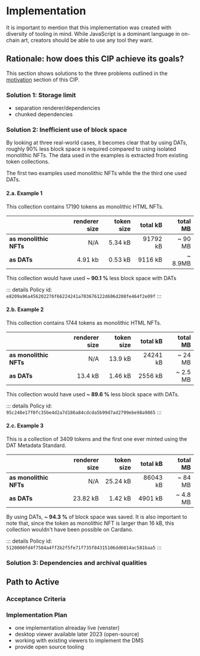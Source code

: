 # Implementation

It is important to mention that this implementation was created with diversity of tooling in mind. While JavaScript is a dominant language in on-chain art, creators should be able to use any tool they want.

## Rationale: how does this CIP achieve its goals?

This section shows solutions to the three problems outlined in the [motivation](/dat-metadata-standard.html#motivation-why-is-this-cip-necessary) section of this CIP.

### **Solution 1:** Storage limit

  - separation renderer/dependencies
  - chunked dependencies

### **Solution 2:** Inefficient use of block space

By looking at three real-world cases, it becomes clear that by using DATs, roughly 90% less block space is required compared to using isolated monolithic NFTs. The data used in the examples is extracted from existing token collections.

The first two examples used monolithic NFTs while the the third one used DATs.

#### **2.a.** Example 1

This collection contains 17190 tokens as monolithic HTML NFTs.

|                        | renderer size | token size | total kB | total MB | 
| ---------------------- | ------------: | ---------: | -------: | -------: |
| **as monolithic NFTs** |           N/A |    5.34 kB | 91792 kB |  ~ 90 MB |
| **as DATs**            |       4.91 kb |    0.53 kB |  9116 kB |  ~ 8.9MB |

This collection would have used **~ 90.1 %** less block space with DATs

::: details
Policy id: `e8209a96a456202276f66224241a703676122d606d208fe464f2e09f`
:::

#### **2.b.** Example 2

This collection contains 1744 tokens as monolithic HTML NFTs.

|                        | renderer size | token size | total kB | total MB  | 
| ---------------------- | ------------: | ---------: | -------: | --------: |
| **as monolithic NFTs** |           N/A |    13.9 kB | 24241 kB |   ~ 24 MB |
| **as DATs**            |       13.4 kB |    1.46 kB |  2556 kB |  ~ 2.5 MB |

This collection would have used **~ 89.6 %** less block space with DATs.

::: details
Policy id: `95c248e17f0fc35be4d2a7d186a84cdcda5b99d7ad2799ebe98a9865`
:::

#### **2.c.** Example 3

This is a collection of 3409 tokens and the first one ever minted using the DAT Metadata Standard.

|                        | renderer size | token size | total kB | total MB  | 
| ---------------------- | ------------: | ---------: | -------: | --------: |
| **as monolithic NFTs** |           N/A |   25.24 kB | 86043 kB |   ~ 84 MB |
| **as DATs**            |      23.82 kB |    1.42 kB |  4901 kB |  ~ 4.8 MB |

By using DATs, **~ 94.3 %** of block space was saved. It is also important to note that, since the token as monolithic NFT is larger than 16 kB, this collection wouldn't have been possible on Cardano.

::: details
Policy id: `5120000fd4f7584a4ff2b2f5fe71f735f84315106dd6014ac581baa5`
:::

### **Solution 3:** Dependencies and archival qualities


## Path to Active

### Acceptance Criteria
<!-- Describes what are the acceptance criteria whereby a proposal becomes 'Active' -->

### Implementation Plan

- one implementation alreaday live (venster)
- desktop viewer available later 2023 (open-source) 
- working with existing viewers to implement the DMS
- provide open source tooling 